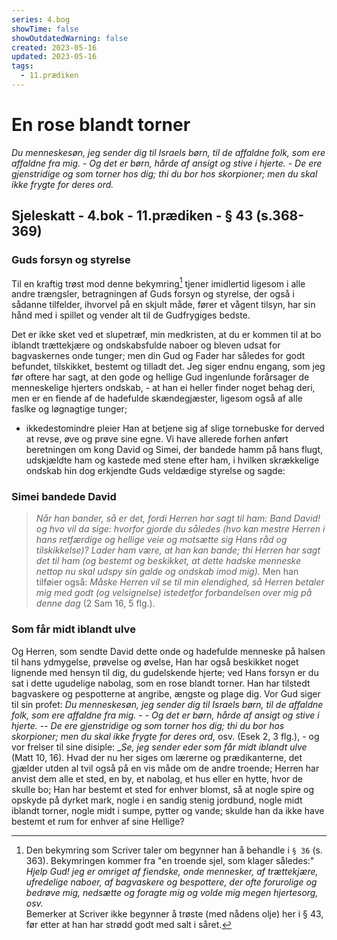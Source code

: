 ```yaml
---
series: 4.bog
showTime: false
showOutdatedWarning: false
created: 2023-05-16
updated: 2023-05-16
tags:
  - 11.prædiken
---
```


# En rose blandt torner
_Du menneskesøn, jeg sender dig til Israels børn, til de affaldne folk, som ere affaldne fra mig. - Og det er børn, hårde af ansigt og stive i hjerte. - De ere gjenstridige og som torner hos dig; thi du bor hos skorpioner; men du skal ikke frygte for deres ord._

## Sjeleskatt - 4.bok - 11.prædiken - § 43 (s.368-369)
### Guds forsyn og styrelse
Til en kraftig trøst mod denne bekymring[^1] tjener imidlertid ligesom i alle andre trængsler, betragningen af Guds forsyn og styrelse, der også i sådanne tilfelder, ihvorvel på en skjult måde, fører et vågent tilsyn, har sin hånd med i spillet og vender alt til de Gudfrygiges bedste. 

Det er ikke sket ved et slupetræf, min medkristen, at du er kommen til at bo iblandt trættekjære og ondskabsfulde naboer og bleven udsat for bagvaskernes onde tunger; men din Gud og Fader har således for godt befundet, tilskikket, bestemt og tilladt det. Jeg siger endnu engang, som jeg før oftere har sagt, at den gode og hellige Gud ingenlunde forårsager de menneskelige hjerters ondskab, - at han ei heller finder noget behag deri, men er en fiende af de hadefulde skændegjæster, ligesom også af alle faslke og løgnagtige tunger; 
- ikkedestomindre pleier Han at betjene sig af slige tornebuske for derved at revse, øve og prøve sine egne. Vi have allerede forhen anført beretningen om kong David og Simei, der bandede hamm på hans flugt, udskjældte ham og kastede med stene efter ham, i hvilken skrækkelige ondskab hin dog erkjendte Guds veldædige styrelse og sagde: 

### Simei bandede David
> _Når han bander, så er det, fordi Herren har sagt til ham: Band David! og hvo vil da sige: hvorfor gjorde du således (hvo kan mestre Herren i hans retfærdige og hellige veie og motsætte sig Hans råd og tilskikkelse)? Lader ham være, at han kan bande; thi Herren har sagt det til ham (og bestemt og beskikket, at dette hadske menneske nettop nu skal udspy sin galde og ondskab imod mig)._ Men han tilføier også: _Måske Herren vil se til min elendighed, så Herren betaler mig med godt (og velsignelse) istedetfor forbandelsen over mig på denne dag_ (2 Sam 16, 5 flg.). 

### Som får midt iblandt ulve
Og Herren, som sendte David dette onde og hadefulde menneske på halsen til hans ydmygelse, prøvelse og øvelse, Han har også beskikket noget lignende med hensyn til dig, du gudelskende hjerte; ved Hans forsyn er du sat i dette ugudelige nabolag, som en rose blandt torner. Han har tilstedt bagvaskere og pespotterne at angribe, ængste og plage dig. Vor Gud siger til sin profet: _Du menneskesøn, jeg sender dig til Israels børn, til de affaldne folk, som ere affaldne fra mig. - - Og det er børn, hårde af ansigt og stive i hjerte. -- De ere gjenstridige og som torner hos dig; thi du bor hos skorpioner; men du skal ikke frygte for deres ord,_ osv. (Esek 2, 3 flg.), - og vor frelser til sine disiple: __Se, jeg sender eder som får midt iblandt ulve_ (Matt 10, 16). Hvad der nu her siges om lærerne og prædikanterne, det gjælder utden al tvil også på en vis måde om de andre troende; Herren har anvist dem alle et sted, en by, et nabolag, et hus eller en hytte, hvor de skulle bo; Han har bestemt et sted for enhver blomst, så at nogle spire og opskyde på dyrket mark, nogle i en sandig stenig jordbund, nogle midt iblandt torner, nogle midt i sumpe, pytter og vande; skulde han da ikke have bestemt et rum for enhver af sine Hellige?

[^1]: Den bekymring som Scriver taler om begynner han å behandle i `§ 36` (s. 363). Bekymringen kommer fra "en troende sjel, som klager således:"  
  _Hjelp Gud! jeg er omriget af fiendske, onde mennesker, af trættekjære, ufredelige naboer, af bagvaskere og bespottere, der ofte forurolige og bedrøve mig, nedsætte og foragte mig og volde mig megen hjertesorg, osv._  
  Bemerker at Scriver ikke begynner å trøste (med nådens olje) her i § 43, før etter at han har strødd godt med salt i såret.